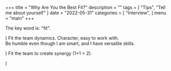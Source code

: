 +++
title = "Why Are You the Best Fit?"
description = ""
tags = [
    "Tips",
    "Tell me about yourself"
]
date = "2022-05-31"
categories = [
    "Interview",
]
menu = "main"
+++

The key word is: "fit".  

) Fit the team dynamics. Character, easy to work with.  
Be humble even though I am smart, and I have versatile skills.  

) Fit the team to create synergy (1+1 > 2).

) 